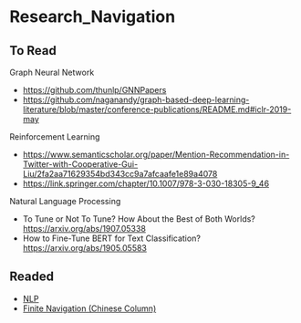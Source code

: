 # Research_Navigation

## To Read
Graph Neural Network
- https://github.com/thunlp/GNNPapers
- https://github.com/naganandy/graph-based-deep-learning-literature/blob/master/conference-publications/README.md#iclr-2019-may

Reinforcement Learning
- https://www.semanticscholar.org/paper/Mention-Recommendation-in-Twitter-with-Cooperative-Gui-Liu/2fa2aa71629354bd343cc9a7afcaafe1e89a4078
- https://link.springer.com/chapter/10.1007/978-3-030-18305-9_46

Natural Language Processing
- To Tune or Not To Tune? How About the Best of Both Worlds? https://arxiv.org/abs/1907.05338
- How to Fine-Tune BERT for Text Classification? https://arxiv.org/abs/1905.05583

## Readed
- [NLP](https://github.com/LFhase/Research_Navigation/blob/master/NLP.md)
- [Finite Navigation (Chinese Column)](https://zhuanlan.zhihu.com/finte-nav)
